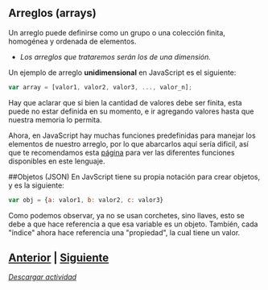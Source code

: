 ## Arreglos (arrays)

Un arreglo puede definirse como un grupo o una colección finita, homogénea y ordenada de elementos.

* *Los arreglos que trataremos serán los de una dimensión.*
  
Un ejemplo de arreglo **unidimensional** en JavaScript es el siguiente:
```js
var array = [valor1, valor2, valor3, ..., valor_n];
```

Hay que aclarar que si bien la cantidad de valores debe ser finita, esta puede no estar definida en su momento, e ir agregando valores hasta que nuestra memoria lo permita.

Ahora, en JavaScript hay muchas funciones predefinidas para manejar los elementos de nuestro arreglo, por lo que abarcarlos aquí sería dificil, así que te recomendamos esta [página](https://developer.mozilla.org/es/docs/Web/JavaScript/Referencia/Objetos_globales/Array) para ver las diferentes funciones disponibles en este lenguaje.


##Objetos (JSON)
En JavScript tiene su propia notación para crear objetos, y es la siguiente:
```js
var obj = {a: valor1, b: valor2, c: valor3}
```
Como podemos observar, ya no se usan corchetes, sino llaves, esto se debe a que hace referencia a que esa variable es un objeto. También, cada "índice" ahora hace referencia una "propiedad", la cual tiene un valor.
## [Anterior](Page6.md) | [Siguiente](Page7.md)

*[Descargar actividad](didacticas-js.zip)*
